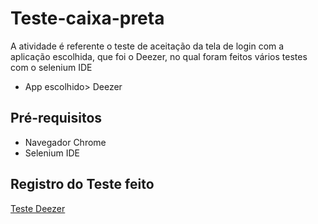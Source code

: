 <h1> Teste-caixa-preta</h1>
<p>A atividade é referente o teste de aceitação da tela de login com a aplicação escolhida, que foi o Deezer, no qual foram feitos vários testes com o selenium IDE</p>
<ul>
  <li>App escolhido> Deezer</li>
</ul>

<h2>Pré-requisitos</h2>
<ul>
  <li>Navegador Chrome</li>
  <li>Selenium IDE</li>
</ul>
<H2>Registro do Teste feito</H2>
<a href="https://youtu.be/pbfJNnzsUlY"> Teste Deezer </a>

